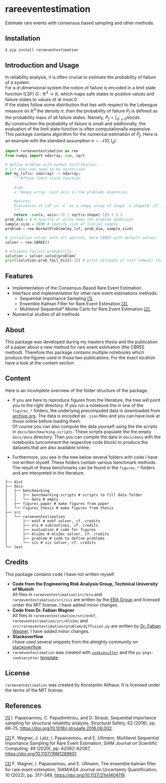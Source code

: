 # rareeventestimation
Estimate rare events with consensus based sampling and other methods.

## Installation
```bash
$ pip install rareeventestimation
```

## Introduction and Usage
In reliability analysis, it is often crucial to estimate the probability of failure of a system.  
For a $d$-dimensional system the notion of failure is encoded in a limit state function (LSF) $G:\mathbb{R}^d \rightarrow \mathbb{R}$, which maps safe states to positive values and failure states to values of at most $0$.  
If the states follow some distribution that has with respect to the Lebesgue measure on $\mathbb{R}^d$ the density $\pi$,
then the probability of failure $P_f$ is defined as the probability mass of all failure states.
Namely, $P_f =\int_{G\leq 0}\pi(x)dx$.  
By construction the probability of failure is small and additionally, the evaluation of the limit state function is often computationally expensive.
This package contains algorithm for the numerical estimation of $P_f$.
Here is an example with the standard assumption $\pi \sim \mathcal{N}(0,I_d)$:

```python
import rareeventestimation as ree
from numpy import ndarray, sum, sqrt

# define problem with normal distribution:
# lsf does not need to be vectorized
def my_lsf(x: ndarray) -> ndarray:
    """Affine limit state function
    
    Args:
    x: Numpy array. Last axis is the problems dimension.

    Returns:
    Evaluation of LSF in `x` as a numpy array of shape `x.shape[0:-2]`.
    """
    return -sum(x, axis=-1) / sqrt(x.shape[-1]) + 3.5
prob_dim = 4 # specify or write down the problem dimension
sample_size = 2000 # specify size of initial sample
problem = ree.NormalProblem(my_lsf, prob_dim, sample_size)

# initialize solver with all options, here CBREE with default values:
solver = ree.CBREE()

# estimate failure probability:
solution = solver.solve(problem)
print(solution.prob_fail_hist[-1]) # print estimate of last (=best) iteration
``` 

## Features
-  Implementation of the Consensus-Based Rare Event Estimation
- Interface and implementation for other rare event estimations methods:
  + Sequential Importance Sampling [[1]](#Papaioannou2016),
  + Ensemble Kalman Filter for Rare Event Estimation [[3]](#Wagner2022),
  + Multilevel Sequential² Monte Carlo for Rare Event Estimation  [[2]](#Wagner2020), 
- Numerical studies of all methods 

## About
This package was developed during my masters thesis and the publication of a paper about a new method for rare event estimation (the CBREE method).
Therefore this package contains multiple notebooks which produce the figures used in those two publications.
For the exact location have a look at the  content section

## Content
Here is an incomplete overview of the folder structure of the package.  
* If you are here to reproduce figures from the literature, the tree will point you to the right directory.
If you run a notebook the in one of the `figures_*` folders,
the underlying precomputed data is downloaded from [archive.org](https://archive.org/details/konstantinalthaus-rareeventestimation-data).
The data is encoded as `.json` files and you can have look at those online before loading them.  
Of course you can also compute the data yourself using the
the scripts in `docs/benchmarking-scripts`.
These scripts populate the the empty `docs/data` directory.
Then you can compile the data in `docs/data` with the notebooks (uncomment the respective code block) to produce the datasets that are also available online.

* Furthermore, you see in the tree below several folders with code I  have not written myself.
These folders contain various benchmark methods.
The result of these benchmarks  can be found in the `figures_*` folders and are interpreted in the literature.
```
├── dist
├── docs
│   ├── benchmarking
│   │   ├── benchmarking-scripts # scripts to fill data folder
│   │   └── data # empty
│   ├── figures_paper # make figures from paper
│   └── figures_thesis # make figures from thesis
├── src
│   └── rareeventestimation
│       ├── enkf # enkf solver, cf. credits
│       ├── era # subroutines, cf. credits
│       ├── evaluation # code for figures
│       ├── mls2mc # mls2mc solver, cf. credits
│       ├── problem # code to define problems
│       └── sis # sis solver, cf. credits
└── test 
```



## Credits
This package contains code I have not written myself.  
* __Code from the Engineering Risk Analysis Group, Technical University of Munich__  
All files in `rareeventestimation/src/era` and `rareeventestimation/src/sis` are
written by the [ERA Group](https://www.cee.ed.tum.de/era/era-group/) and
licensed under the MIT license. I have added minor changes.  
* __Code from Dr. Fabian Wagner__  
All files in `rareeventestimation/src/enkf`, `rareeventestimation/src/mls2mc` and `src/rareeventestimation/problem/diffusion.py` are written by [Dr. Fabian Wagner](https://www-m2.ma.tum.de/bin/view/Allgemeines/FabianWagner). I have added minor changes.  
* __Stackoverflow__  
I have used several snippets from the almighty community on [stackoverflow](https://stackoverflow.com).
* `rareeventestimation` was created with [`cookiecutter`](https://cookiecutter.readthedocs.io/en/latest/) and the `py-pkgs-cookiecutter` [template](https://github.com/py-pkgs/py-pkgs-cookiecutter).

## License
`rareeventestimation` was created by Konstantin Althaus. It is licensed under the terms of the MIT license.


## References
<a id="Papaioannou2016" href="#features">[1]</a> 
I. Papaioannou, C. Papadimitriou, and D. Straub, Sequential importance sampling for structural reliability analysis, Structural Safety, 62 (2016), pp. 66–75, https://doi.org/10.1016/j.strusafe.2016.06.002.

<a id="Wagner2020" href="#features">[2]</a> 
F. Wagner, J. Latz, I. Papaioannou, and E. Ullmann, Multilevel Sequential Importance Sampling for Rare Event Estimation, SIAM Journal on Scientific Computing, 49 (2020), pp. A2062-A2087, https://doi.org/10.1137/19M1289601

<a id="Wagner2022" href="#features">[3]</a> 
F. Wagner, I. Papaioannou, and E. Ullmann, The ensemble kalman ﬁlter for rare event estimation, SIAM/ASA Journal on Uncertainty Quantiﬁcation, 10 (2022), pp. 317–349, https://doi.org/10.1137/21m1404119.

